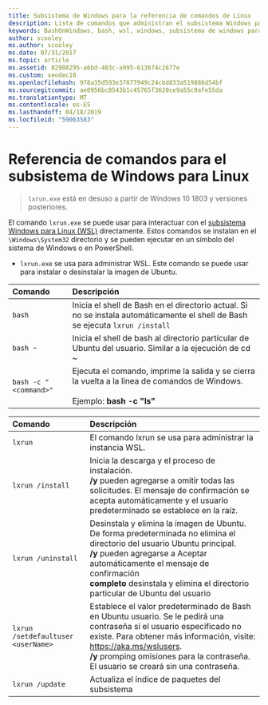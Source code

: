 ```yaml
---
title: Subsistema de Windows para la referencia de comandos de Linux
description: Lista de comandos que administran el subsistema Windows para Linux
keywords: BashOnWindows, bash, wsl, windows, subsistema de windows para linux, windowssubsystem, ubuntu
author: scooley
ms.author: scooley
ms.date: 07/31/2017
ms.topic: article
ms.assetid: 82908295-a6bd-483c-a995-613674c2677e
ms.custom: seodec18
ms.openlocfilehash: 978a35d593e37877949c24cbd833a519888d54bf
ms.sourcegitcommit: ae0956bc0543b1c45765f3620ce9a55c9afe55da
ms.translationtype: MT
ms.contentlocale: es-ES
ms.lasthandoff: 04/18/2019
ms.locfileid: "59063583"
---
```

# <a name="command-reference-for-windows-subsystem-for-linux"></a>Referencia de comandos para el subsistema de Windows para Linux

> `lxrun.exe` está en desuso a partir de Windows 10 1803 y versiones posteriores.

El comando `lxrun.exe` se puede usar para interactuar con el [subsistema Windows para Linux (WSL)](https://msdn.microsoft.com/en-us/commandline/wsl/faq#what-windows-subsystem-for-linux-wsl-) directamente.  Estos comandos se instalan en el `\Windows\System32` directorio y se pueden ejecutar en un símbolo del sistema de Windows o en PowerShell.

* `lxrun.exe` se usa para administrar WSL.  Este comando se puede usar para instalar o desinstalar la imagen de Ubuntu.


| Comando                     | Descripción                     |
|:----------------------------|:---------------------------|
| `bash`                      | Inicia el shell de Bash en el directorio actual.  Si no se instala automáticamente el shell de Bash se ejecuta `lxrun /install` |
| `bash ~`                    | Inicia el shell de bash al directorio particular de Ubuntu del usuario.  Similar a la ejecución de cd ~            |
| `bash -c "<command>"`       | Ejecuta el comando, imprime la salida y se cierra la vuelta a la línea de comandos de Windows. <br/> <br/> Ejemplo: **bash -c "ls"** |

<p>

| Comando                     | Descripción                     |
|:----------------------------|:---------------------------|
| `lxrun`                     | El comando lxrun se usa para administrar la instancia WSL. |
| `lxrun /install`            | Inicia la descarga y el proceso de instalación. <br/> **/y** pueden agregarse a omitir todas las solicitudes.  El mensaje de confirmación se acepta automáticamente y el usuario predeterminado se establece en la raíz.          |
| `lxrun /uninstall`          | Desinstala y elimina la imagen de Ubuntu.  De forma predeterminada no elimina el directorio del usuario Ubuntu principal. <br/> **/y** pueden agregarse a Aceptar automáticamente el mensaje de confirmación <br/>**completo** desinstala y elimina el directorio particular de Ubuntu del usuario         |
| `lxrun /setdefaultuser <userName>`     | Establece el valor predeterminado de Bash en Ubuntu usuario. Se le pedirá una contraseña si el usuario especificado no existe.  Para obtener más información, visite: https://aka.ms/wslusers. <br/> **/y** promping omisiones para la contraseña.  El usuario se creará sin una contraseña.|
| `lxrun /update`            | Actualiza el índice de paquetes del subsistema          |
